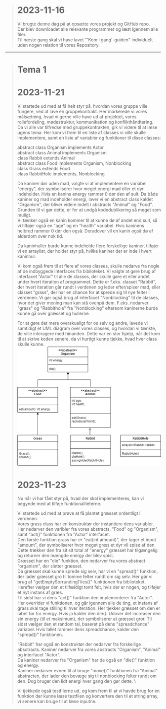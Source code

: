 ># 2023-11-16
> Vi brugte denne dag på at opsætte vores projekt og GitHub repo.\
> Der blev downloadet alle relevante programmer og læst igennem alle filer.\
> Til næste gang skal vi have lavet "'Kom i gang'-guiden"
> individuelt uden nogen relation til vores Repository.
---

># Tema 1
># 2023-11-21
> Vi startede ud med at få helt styr på, hvordan vores gruppe ville fungere, ved at lave en gruppekontrakt. Her markerede vi vores målsætning, hvad vi gerne ville have ud af projektet, vores rollefordeling, mødestruktur, kommunikation og konflikthåndtering. \
> Da vi alle var tilfredse med gruppekontrakten, gik vi videre til at læse ugens tema. Her kom vi frem til en liste af classes vi ville skulle implementere, samt en liste af variabler og funktioner til disse classes: 
>
> abstract class Organism implements Actor \
> abstract class Animal implements Organism \
> class Rabbit extends Animal \
> abstract class Food implements Organism, Nonblocking \
> class Grass extends Food \
> class RabbitHole implements, Nonblocking 
>
> Da kaniner dør uden mad, valgte vi at implementere en variabel "energy", der symboliserer hvor meget energi mad eller et dyr indeholder. Hvis en kanins energy rammer 0 dør den af sult. Da både kaniner og mad indeholder energi, laver vi en abstract class kaldet "Organism", der bliver videre indelt i abstracts "Animal" og "Food". Grunden til vi gør dette, er for at undgå kodedublikering så meget som muligt. \
> Vi tænker også en kanin kommer til at kunne dø af andet end sult, så vi tilføjer også en "age" og en "health" variabel. Hvis kaninens helbred rammer 0 dør den også. Derudover vil en kanin også dø af alderdom over nok tid. 
>
> Da kaninhuller burde kunne indeholde flere forskellige kaniner, tilføjer vi en arraylist<Rabbit>, der holder styr på, hvilke kaniner der er inde i hvert kaninhul.
>
> Vi kom også frem til at flere af vores classes, skulle nedarve fra nogle af de indbyggede interfaces fra biblioteket. Vi valgte at gøre brug af interfacet "Actor" til alle de classes, der skulle gøre et eller andet under hvert iteration af programmet. Dette er f.eks. classet "Rabbit", der hvert iteration går rundt i verdenen og leder efter/spiser mad, eller classet "grass", der har en chance for at sprede sig til nye felter i verdenen. Vi gør også brug af interfacet "Nonblocking" til de classes, hvor det giver mening man kan stå ovenpå dem. F.eks. nedarver "grass" og "Rabbithole" fra "Nonblocking" eftersom kaninerne burde kunne gå over græsset og hullerne.
>
> For at gøre det mere overskueligt for os selv og andre, lavede vi samtidigt et UML diagram over vores classes, og hvordan vi tænkte, de ville interagere med hinanden. Dette var en stor hjælp, når det kom til at skrive koden senere, da vi hurtigt kunne tjekke, hvad hver class skulle kunne. \
> ![Image](https://github.com/Sif-DJ/TheGathering/blob/main/Meta/magicV1.drawio.png) 
>
># 2023-11-23
> Nu når vi har fået styr på, hvad der skal implementeres, kan vi begynde med at tilføje funktionaliteterne.
>
> Vi startede ud med at prøve at få plantet græsset ordentligt i verdenen. \
> Vores grass class har en konstruktør der instantiere dens variabler. Her nedarver den varibler fra vores abstracts, "Food" og "Organism", samt "act()" funktionen fra "Actor" interfacet. \
> Den første funktion grass har er "eat(int amount)", der tager et input "amount", der symboliserer hvor meget græs et dyr vil spise af den. Dette trækker den fra sit sit total af "energy" græsset har tilgængelig og returner den mængde energy der blev spist. \
> Græsset har en "die" funktion, den nedarver fra vores abstract "organism", der sletter græsset. \
> Da græsset skal kunne sprede sig selv, har vi en "spread()" funktion, der lader græsset gro til tomme felter rundt om sig selv. Her gør vi brug af "getEmptySorrundingTiles()" funktionen fra biblioteket. Herefter vælger den et tilfældigt tomt felt, hvis der er nogen, og tilføjer et nyt instans af græs. \
> Til sidst har vi dens "act()" funktion den implementerer fra "Actor". Her overrider vi funktionen, og går igennem alle de ting, et instans af grass skal tage stilling til hver iteration. Her tjekker græsset om den er løbet tør for energy. Hvis ja kalder den die(). Udover det increaser den sin energy (til et maksimum), der symboliserer at græsset gror. Til sidst vælger den et random tal, baseret på dens "spreadchance" variabel. Hvis tallet rammer dens spreadchance, kalder den "spread()" funktionen.
>
> "Rabbit" har også en konstruktør der nedarver fra forskellige absctracts. Kaniner nedarver fra vores abstracts "Organism", "Animal" og interfacet "Actor". \
> Da kaniner nedarver fra "Organism" har de også en "die()" funktion og energy. \
> Kaniner nedarver evnen til at bruge "move()" funktionen fra "Animal" abstracten, der lader den bevæge sig til nonblocking felter rundt om den. Dog bruger den lidt energi hver gang den gør dette. \
>
> Vi tjekkede også testfilerne ud, og kom frem til at vi havde brug for en funktion der kunne læse testfilen og konvertere den til et string array, vi senere kan bruge til at læse inputne.
